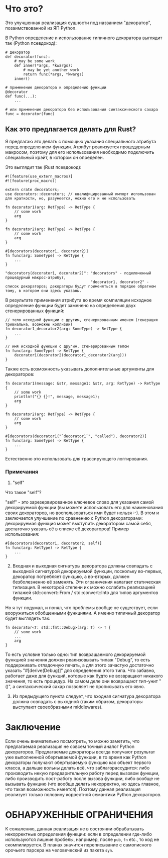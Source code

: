 # Что это?
Это улучшенная реализация сущности под названием "декоратор", позаимствованной из ЯП Python.

В Python определение и использование типичного декоратора выглядит так (Python псевдокод):
```
# декоратор
def decorator(func):
    # may be some work
    def inner(*args, *kwargs):
        # may be yet another work
        return func(*args, *kwargs)
    inner()

# применение декоратора к определению функции
@decorator
def func(...):
    ...

# или применение декоратора без использования синтаксического сахара
func = decorator(func)
```

## Как это предлагается делать для Rust?
Я предлагаю это делать с помощью указания специального атрибута перед определением функции. Атрибут реализуется процедурным макросом, поэтому для его использования необходимо подключить специальный крэйт, в котором он определен.

Это выглядит так (Rust псевдокод):
```
#![feature(use_extern_macros)]
#![feature(proc_macro)]

extern crate decorators;
use decorators::decorators; // квалифицированный импорт использован для краткости, но, разумеется, можно его и не использовать

fn decorator1(arg: RetType) -> RetType {
    // some work
    arg
}

fn decorator2(arg: RetType) -> RetType {
    // some work
    arg
}

#[decorators(decorator1, decorator2)]
fn func(arg: SomeType) -> RetType {
    ...
}
```

    "decorators(decorator1, decorator2)": "decorators" - подключенный процедурный макрос-атрибут,
                                          "decorator1, decorator2" - список декораторов; декораторы будут применяться в порядке обратном тому, в котором они здесь указаны.

В результате применения атрибута во время компиляции исходное определение функции будет заменено на определения двух сгенерированных функций:
```
// тело исходной функции с другим, сгенерированным именем (генерация тривиальна, возможны коллизии)
fn decorator1_decorator2(arg: SomeType) -> RetType {
    ...
}

// имя исходной функции с другим, сгенерированным телом
fn func(arg: SomeType) -> RetType {
    decorator1(decorator2(decorator1_decorator2(arg)))
}
```

Также есть возможность указывать дополнительные аргументы для декораторов:
```
fn decorator1(message: &str, message1: &str, arg: RetType) -> RetType {
    // some work
    println!("{} {}!", message, message1);
    arg
}

fn decorator2(arg: RetType) -> RetType {
    // some work
    arg
}

#[decorators(decorator1("`decorator1`", "called"), decorator2)]
fn func(arg: SomeType) -> RetType {
    ...
}
```

Естественно это использовать для трассирующего логгирования.

### Примечания
1. "self"

Что такое "self"?

"self" - это зарезервированное ключевое слово для указания самой декорируемой функции (вы можете использовать его для наименования своих декораторов, но воспользоваться ими будет нельзя :-). В этом и заключается улучшение по сравнению с Python декораторами: декорируемая функция может выступить декоратором самой себя, достаточно указать её в списке её декораторов! Пример использования:

```
#[decorators(decorator1, decorator2, self)]
fn func(arg: RetType) -> RetType {
    ...
}
```

2. Входная и выходная сигнатуры декоратора должны совпадать с выходной сигнатурой декорируемой функции, поскольку во-первых, декоратор потребляет функцию, а во-вторых, должен безболезненно её заменять. Эти ограничения налагает статическая типизация. В некоторой степени их можно ослабить реализацией типажей std::convert::From / std::convert::Into для типов аргументов функции.

Но я тут подумал, и понял, что проблемы вообще не существует, если вооружиться обобщенными функциями. А именно типичный декоратор будет выглядеть так:
```
fn decorator<T: std::fmt::Debug>(arg: T) -> T { 
    // some work
    ...
    arg
}
```

То есть условие только одно: тип возвращаемого декорируемой функцией значения должен реализовывать типаж "Debug", то есть поддерживать отладочную печать, а для этого зачастую достаточно указать "#[derive(Debug)]" для определения этого типа. Что забавно, работает даже для функций, которые как будто не возвращают никакого значения, то есть процедур. На самом деле они возвращают тип-унит "()", а синтаксический сахар позволяет не прописывать его явно.

3. Из предыдущего пункта следует, что входная сигнатура декоратора должна совпадать с выходной (таким образом, декораторы выступают своеобразными middlewares).

# Заключение
Если очень внимательно посмотреть, то можно заметить, что предлагаемая реализация не совсем точный аналог Python декораторов. Предлагаемые декораторы всегда получают результат уже выполненной обертываемой функции, в то время как Python декораторы получают обертываемую функцию как объект первого класса, а дальше вольны делать всё, что заблагорассудится: либо производить некую предварительную работу перед вызовом функции, либо производить пост-работу после вызова функции, либо вообще не вызывать функцию (что вообще делать некорректно, но здесь главное, что такая возможность имеется). Поэтому данная реализация реализует только половину корректной семантики Python декораторов.

# ОБНАРУЖЕННЫЕ ОГРАНИЧЕНИЯ
К сожалению, данная реализация не в состоянии обрабатывать некорректные определения функции: если в определении где-либо используются лишние пробелы, например, после `pub`, `fn` etc., то код не скомпилируется.
В планах значится переписывание с самописного орочьего парсера на человеческий из пакета `syn`.
